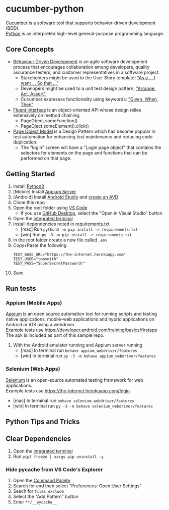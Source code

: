# cucumber-python
[Cucumber](https://cucumber.io/) is a software tool that supports behavior-driven development (BDD). </br>
[Python](https://www.python.org/) is an interpreted high-level general-purpose programming language.

## Core Concepts
* [Behaviour Driven Development](https://en.wikipedia.org/wiki/Behavior-driven_development) is an agile software development process that encourages collaboration among developers, quality assurance testers, and customer representatives in a software project.
  * Stakeholders might be used to the User Story template; ["As a … I want … So that …"](https://martinfowler.com/bliki/UserStory.html)
  * Developers might be used to a unit test design pattern; ["Arrange, Act, Assert"](http://wiki.c2.com/?ArrangeActAssert)
  * Cucumber expresess functionality using keywords; ["Given, When, Then"](https://en.wikipedia.org/wiki/Given-When-Then)
* [Fluent Interface](https://en.wikipedia.org/wiki/Fluent_interface) is an object-oriented API whose design relies extensively on method chaining.
  * PageObect.someFunction()
  * PageOject.someElement().click()
* [Page Object Model](https://www.selenium.dev/documentation/en/guidelines_and_recommendations/page_object_models/) is a Design Pattern which has become popular in test automation for enhancing test maintenance and reducing code duplication. </br>
  * The "login" screen will have a "Login page object" that contains the selectors for elements on the page and functions that can be performed on that page.

## Getting Started
1. Install [Python3](https://www.python.org/downloads/)
1. [Mobile] Install [Appium Server](https://github.com/appium/appium-desktop/releases/latest)
1. [Android] Install [Android Studio](https://developer.android.com/studio) and [create an AVD](https://developer.android.com/studio/run/managing-avds)
1. Clone this repo
1. Open the root folder using [VS Code](https://code.visualstudio.com/)
   * If you use [GitHub Desktop](https://desktop.github.com/), select the "Open in Visual Studio" button
1. Open the [integrated terminal](https://code.visualstudio.com/docs/editor/integrated-terminal)
1. Install dependencies noted in [requirements.txt](/requirements.txt)
   * [mac] Run `python3 -m pip install -r requirements.txt`
   * [win] Run `py -3 -m pip install -r requirements.txt`
1. In the root folder create a new file called `.env`
1. Copy+Paste the following
   ```
   TEST_BASE_URL="https://the-internet.herokuapp.com"
   TEST_USER="tomsmith"
   TEST_PASS="SuperSecretPassword!"
   ```
1. Save

## Run tests

### Appium (Mobile Apps)
[Appium](https://appium.io) is an open source automation tool for running scripts and testing native applications, mobile-web applications and hybrid applications on Android or iOS using a webdriver. </br>
Example tests use https://developer.android.com/training/basics/firstapp </br>
The apk is included as part of this sample repo.
1. With the Android emulator running and Appium server running
   * [mac] In terminal run `behave appium_webdriver/features`
   * [win] In terminal run `py -3 -m behave appium_webdriver/features`

### Selenium (Web Apps)
[Selenium](https://selenium.dev) is an open-source automated testing framework for web applications. </br>
Example tests use https://the-internet.herokuapp.com/login
   * [mac] In terminal run `behave selenium_webdriver/features`
   * [win] In terminal run `py -3 -m behave selenium_webdriver/features`

## Python Tips and Tricks

## Clear Dependencies
1. Open the [integrated terminal](https://code.visualstudio.com/docs/editor/integrated-terminal)
1. Run `pip3 freeze | xargs pip uninstall -y`

### Hide pycache from VS Code's Explorer
1. Open the [Command Pallete](https://code.visualstudio.com/docs/getstarted/userinterface#_command-palette)
1. Search for and then select "Preferences: Open User Settings"
1. Seach for `files.exclude`
1. Select the "Add Pattern" button
1. Enter `**/__pycache__`
